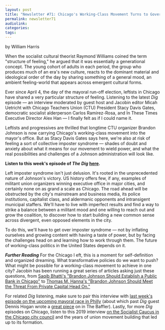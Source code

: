 ```yaml
---
layout: post
title: "Newsletter #71: Chicago's Working-Class Movement Turns to Governing, with Stacy Davis Gates, Carlos Ramirez-Rosa, and Alex Han"
permalink: newsletter71
audiolink: 
categories: 
tags: 
---
```


by William Harris

When the socialist cultural theorist Raymond Williams coined the term "structure of feeling," he argued that it was essentially a generational concept. The young cohort of adults in each period, the group who produces much of an era's new culture, reacts to the dominant material and ideological order of the day by sharing something of a general mood, an ambient feeling-world that appears across emergent cultural forms.

Ever since April 4, the day of the mayoral run-off election, leftists in Chicago have shared a very particular structure of feeling. Listening to the latest *Dig* episode — an interview moderated by guest host and Jacobin editor Micah Uetricht with Chicago Teachers Union (CTU) President Stacy Davis Gates, democratic socialist alderperson Carlos Ramirez-Rosa, and In These Times Executive Director Alex Han — I finally felt as if I could name it.

Leftists and progressives are thrilled that longtime CTU organizer Brandon Johnson is now carrying Chicago's working-class movement into the mayor's office. But as Stacy Davis Gates says here, we're also at risk of feeling a sort of collective imposter syndrome — shades of doubt and anxiety about what it means for our movement to wield power, and what the real possibilities and challenges of a Johnson administration will look like.

**Listen to this week's episode of *The Dig* [here](https://www.google.com/url?q=https://thedigradio.com/podcast/the-chicago-model-w-stacy-davis-gates-carlos-ramirez-rosa-and-alex-han/&sa=D&source=editors&ust=1684100743730382&usg=AOvVaw1ZiWQpQHNKIApZlSYvAc3R).**

Left imposter syndrome isn't just delusion. It's rooted in the unprecedented nature of Johnson's victory. US history offers few, if any, examples of militant union organizers winning executive office in major cities, and certainly none on as grand a scale as Chicago. The road ahead will be obstructed by the city's mainstream and business media, its police institutions, capitalist class, and aldermanic opponents and intransigent municipal staffers. We'll have to live with imperfect results and find a way to strike a balance between a militant mood and one willing to reach out and grow the coalition, to discover how to start building a new common sense across divergent, even opposed elements in the city.

To do this, we'll have to get over imposter syndrome — not by inflating ourselves and growing content with having a taste of power, but by facing the challenges head on and learning how to work through them. The future of working-class politics in the United States depends on it.

***Further Reading***
For the Chicago l eft, this is a moment for self-definition and organized dreaming. What transformative policies do we want to push? What might be possible for a working-class movement to achieve in one city? Jacobin has been running a great series of articles asking just these questions, from [Saqib Bhatti's "Brandon Johnson Should Establish a Public Bank in Chicago"](https://www.google.com/url?q=https://jacobin.com/2023/04/brandon-johnson-public-bank-chicago&sa=D&source=editors&ust=1684100743731360&usg=AOvVaw37_B4_kn-PKFFxXGeGLZep) to [Thomas M. Hanna's "Brandon Johnson Should Meet the Threat From Private Capital Head On."](https://www.google.com/url?q=https://jacobin.com/2023/05/brandon-johnson-chicago-public-bank-democratic-capital-control&sa=D&source=editors&ust=1684100743731618&usg=AOvVaw1nZeU-FgaATpaCLHsJm4To)

For related *Dig* listening, make sure to pair this interview with [last week's episode on the upcoming mayoral race in Philly](https://www.google.com/url?q=https://thedigradio.com/podcast/phillys-left-turn-w-helen-gym-nikil-saval/&sa=D&source=editors&ust=1684100743732082&usg=AOvVaw0WQegzjN7GGsBCSIX0thrI) (about which past *Dig* guest Dennis Hogan wrote a [great piece](https://www.google.com/url?q=https://thebaffler.com/latest/keystone-race-hogan&sa=D&source=editors&ust=1684100743732476&usg=AOvVaw3GWoLQ5QyiI1eq9Qzrx2RW) on in The Baffler). Lastly, for more *Dig* episodes on Chicago, listen to this 2019 interview [on the Socialist Caucus in the Chicago city council](https://www.google.com/url?q=https://thedigradio.com/podcast/why-socialism-wins-in-chicago/?query%3Dchicago&sa=D&source=editors&ust=1684100743732848&usg=AOvVaw3VdCZf1laUO1fgqQdfW6a8) and the years of union movement building that led up to its formation.
